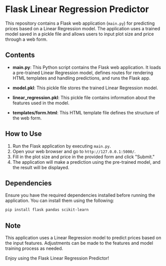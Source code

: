 # Flask Linear Regression Predictor

This repository contains a Flask web application (`main.py`) for predicting prices based on a Linear Regression model. The application uses a trained model saved in a pickle file and allows users to input plot size and price through a web form.

## Contents

- **main.py**: This Python script contains the Flask web application. It loads a pre-trained Linear Regression model, defines routes for rendering HTML templates and handling predictions, and runs the Flask app.

- **model.pkl**: This pickle file stores the trained Linear Regression model.

- **linear_regression.pkl**: This pickle file contains information about the features used in the model.

- **templates/form.html**: This HTML template file defines the structure of the web form.

## How to Use

1. Run the Flask application by executing `main.py`.
2. Open your web browser and go to `http://127.0.0.1:5000/`.
3. Fill in the plot size and price in the provided form and click "Submit."
4. The application will make a prediction using the pre-trained model, and the result will be displayed.

## Dependencies

Ensure you have the required dependencies installed before running the application. You can install them using the following:

```bash
pip install flask pandas scikit-learn
```

## Note

This application uses a Linear Regression model to predict prices based on the input features. Adjustments can be made to the features and model training process as needed.



Enjoy using the Flask Linear Regression Predictor!
